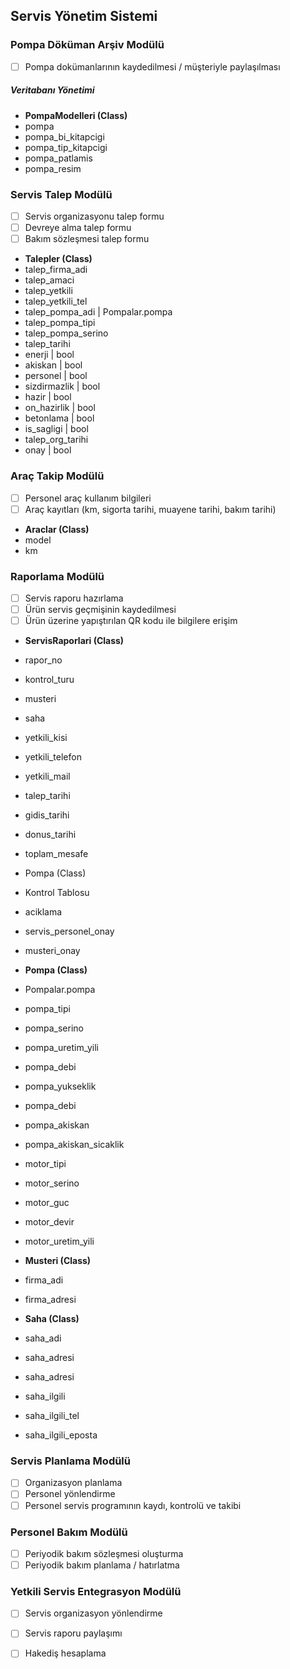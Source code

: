 ## Servis Yönetim Sistemi
### Pompa Döküman Arşiv Modülü

- [ ] Pompa dokümanlarının kaydedilmesi / müşteriyle paylaşılması

##### Veritabanı Yönetimi

* **PompaModelleri  (Class)**
* pompa
* pompa_bi_kitapcigi
* pompa_tip_kitapcigi
* pompa_patlamis
* pompa_resim

### Servis Talep Modülü

- [ ] Servis organizasyonu talep formu
- [ ] Devreye alma talep formu
- [ ] Bakım sözleşmesi talep formu

* **Talepler (Class)**
* talep_firma_adi
* talep_amaci
* talep_yetkili
* talep_yetkili_tel
* talep_pompa_adi | Pompalar.pompa
* talep_pompa_tipi
* talep_pompa_serino
* talep_tarihi
* enerji | bool
* akiskan | bool
* personel | bool
* sizdirmazlik | bool
* hazir | bool
* on_hazirlik | bool
* betonlama | bool
* is_sagligi | bool
* talep_org_tarihi
* onay | bool

### Araç Takip Modülü

- [ ] Personel araç kullanım bilgileri
- [ ] Araç kayıtları (km, sigorta tarihi, muayene tarihi, bakım tarihi)

* **Araclar (Class)**
* model
* km

### Raporlama Modülü

- [ ] Servis raporu hazırlama
- [ ] Ürün servis geçmişinin kaydedilmesi
- [ ] Ürün üzerine yapıştırılan QR kodu ile bilgilere erişim

* **ServisRaporlari (Class)**
* rapor_no
* kontrol_turu
* musteri
* saha
* yetkili_kisi
* yetkili_telefon
* yetkili_mail
* talep_tarihi
* gidis_tarihi
* donus_tarihi
* toplam_mesafe
* Pompa (Class)
* Kontrol Tablosu
* aciklama
* servis_personel_onay
* musteri_onay

* **Pompa (Class)**
* Pompalar.pompa
* pompa_tipi
* pompa_serino
* pompa_uretim_yili
* pompa_debi
* pompa_yukseklik
* pompa_debi
* pompa_akiskan
* pompa_akiskan_sicaklik
* motor_tipi
* motor_serino
* motor_guc
* motor_devir
* motor_uretim_yili

* **Musteri (Class)**
* firma_adi
* firma_adresi

* **Saha (Class)**
* saha_adi
* saha_adresi
* saha_adresi
* saha_ilgili
* saha_ilgili_tel
* saha_ilgili_eposta

### Servis Planlama Modülü

- [ ] Organizasyon planlama
- [ ] Personel yönlendirme
- [ ] Personel servis programının kaydı, kontrolü ve takibi

### Personel Bakım Modülü

- [ ] Periyodik bakım sözleşmesi oluşturma
- [ ] Periyodik bakım planlama / hatırlatma

### Yetkili Servis Entegrasyon Modülü

- [ ] Servis organizasyon yönlendirme
- [ ] Servis raporu paylaşımı
- [ ] Hakediş hesaplama









